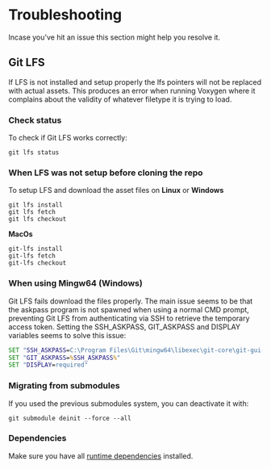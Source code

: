 # Troubleshooting

Incase you've hit an issue this section might help you resolve it.

## Git LFS

If LFS is not installed and setup properly the lfs pointers will not be replaced with actual assets. This produces an error when running Voxygen where it complains about the validity of whatever filetype it is trying to load.

### Check status

To check if Git LFS works correctly:

```
git lfs status
```

### When LFS was not setup before cloning the repo

To setup LFS and download the asset files on **Linux** or **Windows**

```
git lfs install
git lfs fetch
git lfs checkout
```

**MacOs**

```
git-lfs install
git-lfs fetch
git-lfs checkout
```

### When using Mingw64 (Windows)

Git LFS fails download the files properly. The main issue seems to be that the askpass program is not spawned when using a normal CMD prompt, preventing Git LFS from authenticating via SSH to retrieve the temporary access token. Setting the SSH_ASKPASS, GIT_ASKPASS and DISPLAY variables seems to solve this issue:

```bat
SET "SSH_ASKPASS=C:\Program Files\Git\mingw64\libexec\git-core\git-gui--askpass"
SET "GIT_ASKPASS=%SSH_ASKPASS%"
SET "DISPLAY=required"
```

### Migrating from submodules

If you used the previous submodules system, you can deactivate it with:

```
git submodule deinit --force --all
```

### Dependencies

Make sure you have all [runtime dependencies](../download/index.html#runtime-dependencies) installed.
